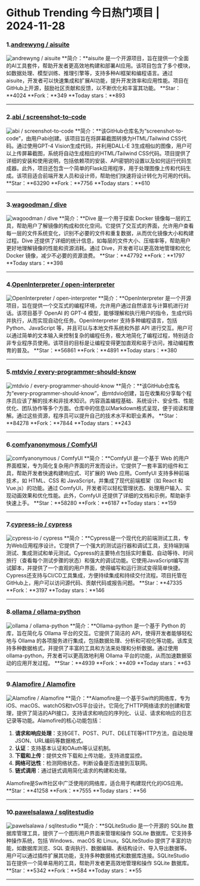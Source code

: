 # Github Trending 今日热门项目 | 2024-11-28
### 1.[andrewyng / aisuite](https://github.com/andrewyng/aisuite)

![andrewyng / aisuite](https://opengraph.githubassets.com/7a8960eafc2d1d0e84a878b3028ebdadce9c633553963efb586eae069524cb14/andrewyng/aisuite)
**简介：**aisuite 是一个开源项目，旨在提供一个全面的AI工具套件，帮助开发者更高效地构建和部署AI应用。该项目包含了多个模块，如数据处理、模型训练、推理引擎等，支持多种AI框架和编程语言。通过aisuite，开发者可以快速集成和扩展AI功能，提升开发效率和应用性能。项目在GitHub上开源，鼓励社区贡献和反馈，以不断优化和丰富其功能。
**Star：**4024
**Fork：**349
**Today stars：**893

---

### 2.[abi / screenshot-to-code](https://github.com/abi/screenshot-to-code)

![abi / screenshot-to-code](https://opengraph.githubassets.com/87a46a6fd1623fb0dea1f7755dbd5298d55ee974e62cbc34c79ddc38f244254f/abi/screenshot-to-code)
**简介：**该GitHub仓库名为“screenshot-to-code”，由用户abi创建。该项目旨在将屏幕截图转换为HTML/Tailwind CSS代码。通过使用GPT-4 Vision生成代码，并利用DALL-E 3生成相似的图像，用户可以上传屏幕截图，系统将自动生成相应的HTML/Tailwind CSS代码。项目提供了详细的安装和使用说明，包括依赖项的安装、API密钥的设置以及如何运行代码生成器。此外，项目还包含一个简单的Flask应用程序，用于处理图像上传和代码生成。该项目适合前端开发人员和设计师，帮助他们快速将设计转化为可用的代码。
**Star：**63290
**Fork：**7756
**Today stars：**610

---

### 3.[wagoodman / dive](https://github.com/wagoodman/dive)

![wagoodman / dive](https://opengraph.githubassets.com/6e0f0334c8a7187481fc2a21da68636533d16c641f06a2c0e01c05e23e68b49f/wagoodman/dive)
**简介：**Dive 是一个用于探索 Docker 镜像每一层的工具，帮助用户了解镜像的构成和优化空间。它提供了交互式的界面，允许用户查看每一层的文件系统变化，识别不必要的文件和重复数据，从而优化镜像大小和构建过程。Dive 还提供了详细的统计信息，如每层的文件大小、压缩率等，帮助用户更好地理解镜像的性能和资源消耗。通过 Dive，开发者可以更高效地管理和优化 Docker 镜像，减少不必要的资源浪费。
**Star：**47792
**Fork：**1797
**Today stars：**398

---

### 4.[OpenInterpreter / open-interpreter](https://github.com/OpenInterpreter/open-interpreter)

![OpenInterpreter / open-interpreter](https://repository-images.githubusercontent.com/666299222/98b1ffca-dc7e-414d-af89-1963d072fe09)
**简介：**OpenInterpreter 是一个开源项目，旨在提供一个交互式的编程环境，允许用户通过自然语言与计算机进行对话。该项目基于 OpenAI 的 GPT-4 模型，能够理解和执行用户的指令，生成代码并执行，从而实现自动化任务。OpenInterpreter 支持多种编程语言，包括 Python、JavaScript 等，并且可以与本地文件系统和外部 API 进行交互。用户可以通过简单的文本输入来控制复杂的编程任务，极大地简化了编程过程，特别适合非专业程序员使用。该项目的目标是让编程变得更加直观和易于访问，推动编程教育的普及。
**Star：**56861
**Fork：**4891
**Today stars：**380

---

### 5.[mtdvio / every-programmer-should-know](https://github.com/mtdvio/every-programmer-should-know)

![mtdvio / every-programmer-should-know](https://opengraph.githubassets.com/63052ce905a2eb1ac2889e4c517f16b1cdb4248a42c53700ba74611cfb449c17/mtdvio/every-programmer-should-know)
**简介：**该GitHub仓库名为“every-programmer-should-know”，由mtdvio创建，旨在收集和分享每个程序员应该了解的技术和非技术知识。内容涵盖编程基础、系统设计、安全性、性能优化、团队协作等多个方面。仓库中的信息以Markdown格式呈现，便于阅读和理解。通过这些资源，程序员可以提升自己的技术水平和职业素养。
**Star：**84278
**Fork：**7844
**Today stars：**243

---

### 6.[comfyanonymous / ComfyUI](https://github.com/comfyanonymous/ComfyUI)

![comfyanonymous / ComfyUI](https://repository-images.githubusercontent.com/589831718/974ecfce-09f7-4199-8bed-1449497d778d)
**简介：**ComfyUI 是一个基于 Web 的用户界面框架，专为简化复杂用户界面的开发而设计。它提供了一套丰富的组件和工具，帮助开发者快速构建响应式、可扩展的 Web 应用。ComfyUI 支持多种前端技术，如 HTML、CSS 和 JavaScript，并集成了现代前端框架（如 React 和 Vue.js）的功能。通过 ComfyUI，开发者可以轻松管理状态、处理用户输入、实现动画效果和优化性能。此外，ComfyUI 还提供了详细的文档和示例，帮助新手快速上手。
**Star：**58280
**Fork：**6187
**Today stars：**159

---

### 7.[cypress-io / cypress](https://github.com/cypress-io/cypress)

![cypress-io / cypress](https://repository-images.githubusercontent.com/31629751/ecd5d200-af93-11e9-93e3-145304e72266)
**简介：**Cypress是一个现代化的前端测试工具，专为Web应用程序设计。它提供了一个强大的测试运行器和调试工具，支持端到端测试、集成测试和单元测试。Cypress的主要特点包括实时重载、自动等待、时间旅行（查看每个测试步骤的状态）和强大的调试功能。它使用JavaScript编写测试脚本，并提供了一个直观的用户界面，使得编写和运行测试变得简单快捷。Cypress还支持与CI/CD工具集成，方便持续集成和持续交付流程。项目托管在GitHub上，用户可以访问源代码、贡献代码或报告问题。
**Star：**47335
**Fork：**3197
**Today stars：**146

---

### 8.[ollama / ollama-python](https://github.com/ollama/ollama-python)

![ollama / ollama-python](https://opengraph.githubassets.com/96500ca4fc6a65a8bfc10cdb95d8dc081a70276a4a01357f13838f3576ff9b37/ollama/ollama-python)
**简介：**Ollama-python 是一个基于 Python 的库，旨在简化与 Ollama 平台的交互。它提供了简洁的 API，使得开发者能够轻松地与 Ollama 的各项服务进行集成，包括数据处理、分析和可视化等功能。该库支持多种数据格式，并提供了丰富的工具和方法来处理和分析数据。通过使用 ollama-python，开发者可以更高效地利用 Ollama 平台的功能，从而加速数据驱动的应用开发过程。
**Star：**4939
**Fork：**409
**Today stars：**63

---

### 9.[Alamofire / Alamofire](https://github.com/Alamofire/Alamofire)

![Alamofire / Alamofire](https://opengraph.githubassets.com/35f0c9b19308c8587f81c217c324c8a4696c5ca81dde472d2a947a48cd898e70/Alamofire/Alamofire)
**简介：**Alamofire是一个基于Swift的网络库，专为iOS、macOS、watchOS和tvOS平台设计。它简化了HTTP网络请求的创建和管理，提供了简洁的API接口，支持请求和响应的序列化、认证、请求和响应的日志记录等功能。Alamofire的核心功能包括：

1. **请求和响应处理**：支持GET、POST、PUT、DELETE等HTTP方法，自动处理JSON、URL编码等数据格式。
2. **认证**：支持基本认证和OAuth等认证机制。
3. **下载和上传**：提供文件下载和上传功能，支持进度监控。
4. **网络可达性**：检测网络状态，判断设备是否连接到互联网。
5. **链式调用**：通过链式调用简化请求的构建和处理。

Alamofire是Swift社区中广泛使用的网络库，适合用于构建现代化的iOS应用。
**Star：**41258
**Fork：**7555
**Today stars：**56

---

### 10.[pawelsalawa / sqlitestudio](https://github.com/pawelsalawa/sqlitestudio)

![pawelsalawa / sqlitestudio](https://opengraph.githubassets.com/873573461a6429a1097c37fb0a3c0c7fca933acfdc57d9d083ef713bb1a2674b/pawelsalawa/sqlitestudio)
**简介：**SQLiteStudio 是一个开源的 SQLite 数据库管理工具，提供了一个图形用户界面来管理和操作 SQLite 数据库。它支持多种操作系统，包括 Windows、macOS 和 Linux。SQLiteStudio 提供了丰富的功能，如数据库浏览、SQL 查询执行、数据编辑、表结构设计、导入导出数据等。用户可以通过插件扩展其功能，支持多种数据格式和数据库连接。SQLiteStudio 旨在提供一个简单易用的工具，帮助开发者更高效地管理和操作 SQLite 数据库。
**Star：**5342
**Fork：**584
**Today stars：**55

---

